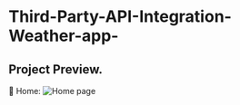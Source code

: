 # Third-Party-API-Integration-Weather-app-

Project Preview.
---------------------------------------------------------------------
:pushpin: Home:
![Home page]()
